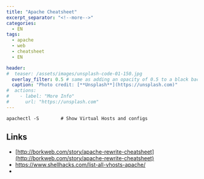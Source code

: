 ```yaml
---
title: "Apache Cheatsheet"
excerpt_separator: "<!--more-->"
categories:
  - EN
tags:
  - apache
  - web
  - cheatsheet
  - EN

header:
#  teaser: /assets/images/unsplash-code-01-150.jpg
  overlay_filter: 0.5 # same as adding an opacity of 0.5 to a black background
  caption: "Photo credit: [**Unsplash**](https://unsplash.com)"
#  actions:
#    - label: "More Info"
#      url: "https://unsplash.com"
---
```



```
apachectl -S        # Show Virtual Hosts and configs
```
<!--more-->
## Links

* [http://borkweb.com/story/apache-rewrite-cheatsheet](http://borkweb.com/story/apache-rewrite-cheatsheet)
* https://www.shellhacks.com/list-all-vhosts-apache/
* 


